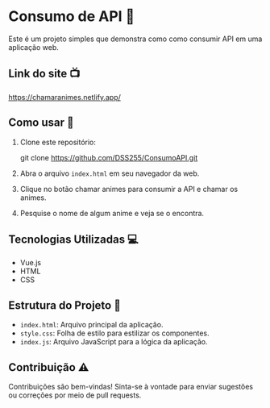 # Consumo de API :rocket:

Este é um projeto simples que demonstra como como consumir API em uma aplicação web.

## Link do site 📺
https://chamaranimes.netlify.app/

## Como usar 📜

1. Clone este repositório:
   
   git clone https://github.com/DSS255/ConsumoAPI.git

2. Abra o arquivo `index.html` em seu navegador da web.

3. Clique no botão chamar animes para consumir a API e chamar os animes.

4. Pesquise o nome de algum anime e veja se o encontra. 

## Tecnologias Utilizadas :computer:

- Vue.js
- HTML
- CSS

## Estrutura do Projeto :memo:

- `index.html`: Arquivo principal da aplicação.
- `style.css`: Folha de estilo para estilizar os componentes.
- `index.js`: Arquivo JavaScript para a lógica da aplicação.

## Contribuição :warning:

Contribuições são bem-vindas! Sinta-se à vontade para enviar sugestões ou correções por meio de pull requests.

